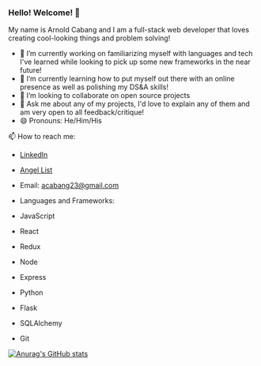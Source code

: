 ### Hello! Welcome! 🙌

<!--
Here are some ideas to get you started:

- 🔭 I’m currently working on ...
- 🌱 I’m currently learning ...
- 👯 I’m looking to collaborate on ...
- 🤔 I’m looking for help with ...
- 💬 Ask me about ...
- 📫 How to reach me: ...
- 😄 Pronouns: ...
- ⚡ Fun fact: ...
-->

My name is Arnold Cabang and I am a full-stack web developer that loves creating cool-looking things and problem solving!

- 🔭 I’m currently working on familiarizing myself with languages and tech I've learned while looking to pick up some new frameworks in the near future!
- 🌱 I’m currently learning how to put myself out there with an online presence as well as polishing my DS&A skills!
- 👯 I’m looking to collaborate on open source projects
- 💬 Ask me about any of my projects, I'd love to explain any of them and am very open to all feedback/critique!
- 😄 Pronouns: He/Him/His

📫 How to reach me:
 - [LinkedIn](https://www.linkedin.com/in/arnold-cabang-jr-615932216/)
 - [Angel List](https://angel.co/u/arnold-cabang-jr)
 - Email: acabang23@gmail.com

- Languages and Frameworks:

- JavaScript
- React
- Redux
- Node
- Express
- Python
- Flask
- SQLAlchemy
- Git

[![Anurag's GitHub stats](https://github-readme-stats.vercel.app/api?username=heyarnold23)](https://github.com/anuraghazra/github-readme-stats)
